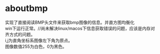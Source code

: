 # aboutbmp
实现了直接阅读BMP头文件来获取bmp图像的信息。并直方图均衡化  
win下运行正常。//尚未解决linux/macos下信息获取错误的问题，应该是内存对齐方式的问题。  
i,j为直角坐标系图像左下角为原点。  
图像数值255为白色，0为黑色。
